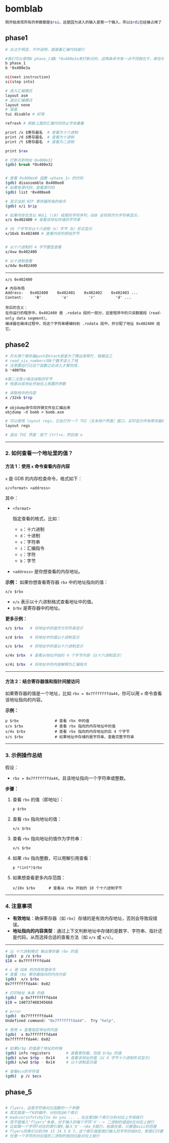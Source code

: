 # bomblab

```bash
刚开始发现所有的参数都是$rsi，这是因为读入的输入是第一个输入，所以$rdi已经被占用了
```



##  phase1

```bash
# 太过于明显，不作说明，直接看汇编代码就行

#我们可以使用b phase_1或b *0x400e3a来打断点的，这两条命令有一点不同就在于，断在地址会停在地址 上也就是call指令的位置，断在函数名，会进入函数中，相当于再进行了一次si操作
b phase_1
b *0x400e3a

ni(next instruction)
si(step into)

# 进入汇编模式
layout asm 
# 退出汇编模式
layout none 
# 或者
tui disable # 好用

refresh # 刷新上面的汇编代码防止字体重叠

print /x $寄存器名  # 查看为十六进制
print /d $寄存器名  # 查看为十进制
print /t $寄存器名  # 查看为二进制

print $rax
```

```bash
# 打断点到地址 0x400e32
(gdb) break *0x400e32


# 查看 0x400ee0 函数 <phase_1> 的代码
(gdb) disassemble 0x400ee0
# 如果有源代码，查看源代码
(gdb) list *0x400ee0

# 显示当前 RIP 寄存器所指的指令
(gdb) x/i $rip
```



```bash
# 如果内存包含以 NULL (\0) 结尾的字符序列，GDB 会将其作为字符串显示。
x/s 0x402400 # 查看该地址存储的字符串

# 16 个字节并以十六进制（x）字节（b）形式显示
x/16xb 0x402400 # 查看内存的原始字节


# 以十六进制的 4 字节整型查看
x/4xw 0x402400

# 以十进制查看
x/4dw 0x402400
```

---

```
x/s 0x402400
```

```css
# 内存布局
Address:   0x402400    0x402401    0x402402    0x402403 ...
Content:     'B'         'o'         'r'         'd' ...
```

```
背后的含义：
在你运行的程序中，0x402400 是 .rodata 段的一部分，这是程序中的只读数据段（read-only data segment）。
编译器在编译过程中，将这个字符串硬编码到 .rodata 段中，并分配了地址 0x402400 给它。
```

## phase2

```bash
# 开头两个寄存器push到stack就是为了腾出来帮忙，做搬运工
# read_six_numbers将6个数字读入了栈
# 注意要运行过这个函数之后读入才算完成，
b *400f0a

#第二注意小端法读取四字节
# 栈是从低地址开始往上放置的参数
```



```bash
# 读取栈中的内容
x /32xb $rsp
```

```
# objdump命令将炸弹文件反汇编出来
objdump -d bomb > bomb.asm 
```

```bash
# 可以使用 layout regs，它会打开一个 TUI（文本用户界面）窗口，实时显示所有寄存器的值
layout regs

# 退出 TUI 界面：按下 Ctrl+x，然后按 o
```



------

### **2. 如何查看一个地址里的值？**

#### 方法 1：使用 `x` 命令查看内存内容

`x` 是 GDB 的内存检查命令，格式如下：

```gdb
x/<format> <address>
```

其中：

- ```
  <format>
  ```

   指定查看的格式，比如：

  - `x`：十六进制
  - `d`：十进制
  - `s`：字符串
  - `i`：汇编指令
  - `c`：字符
  - `b`：字节

- `<address>` 是你想查看的内存地址。

**示例：** 如果你想查看寄存器 `rbx` 中的地址指向的值：

```gdb
x/x $rbx
```

- `x/x` 表示以十六进制格式查看地址中的值。
- `$rbx` 是寄存器中的地址。

**更多示例：**

```bash
x/s $rbx   # 将地址中的值作为字符串显示

x/d $rbx   # 将地址中的值以十进制显示

x/x $rbx   # 将地址中的值以十六进制显示

x/4x $rbx  # 查看从地址开始的 4 个字节内容（以十六进制显示）

x/4i $rbx  # 将地址中的内容解释为汇编指令
```

------

#### 方法 2：结合寄存器值和指针间接访问

如果寄存器的值是一个地址，比如 `rbx = 0x7fffffffda44`，你可以用 `x` 命令查看该地址指向的内容。

**示例：**

```gdb
p $rbx                # 查看 rbx 中的值
x/x $rbx              # 查看 rbx 指向的内存地址中的值
x/4x $rbx             # 查看 rbx 指向的内存地址的后 4 个字节
x/s $rbx              # 如果地址中存储的是字符串，查看完整字符串
```

------

### **3. 示例操作总结**

假设：

- `rbx = 0x7fffffffda44`，且该地址指向一个字符串或整数。

**步骤：**

1. 查看 `rbx` 的值（即地址）：

   ```gdb
   p $rbx
   ```

2. 查看 `rbx` 指向地址的值：

   ```gdb
   x/x $rbx
   ```

3. 查看 `rbx` 指向地址的值作为字符串：

   ```gdb
   x/s $rbx
   ```

4. 如果 `rbx` 指向整数，可以用解引用查看：

   ```gdb
   p *(int*)$rbx
   ```

5. 如果想查看更多内存范围：

   ```gdb
   x/10x $rbx      # 查看从 rbx 开始的 10 个十六进制字节
   ```

------

### **4. 注意事项**

- **有效地址**：确保寄存器（如 `rbx`）存储的是有效内存地址，否则会导致段错误。
- **地址指向的内容类型**：通过上下文判断地址中存储的是数字、字符串、指针还是代码，从而选择合适的查看方法（如 `x/x` 或 `x/s`）。



----



```bash
# 以 十六进制格式 输出寄存器 rbx 的值
(gdb)  p /x $rbx
$18 = 0x7fffffffda44

# x 是 GDB 的内存检查命令
# 查看 rbx 寄存器指向的内存内容
(gdb)  x/x $rbx
0x7fffffffda44: 0x02

# 打印地址 本身 的值
(gdb)  p 0x7fffffffda44
$19 = 140737488345668

# error 
(gdb)  0x7fffffffda44
Undefined command: "0x7fffffffda44".  Try "help".

# 使用 x 查看指定地址的内容
(gdb)  x 0x7fffffffda44
0x7fffffffda44: 0x02
```

```bash
# 如果$rbp 的值是个地址的时候
(gdb) info registers       # 查看寄存器，包括 $rbp 的值
(gdb) x/wx $rbp - 0x14     # 查看该地址的值（以 4 字节十六进制形式显示）
(gdb) x/wd $rbp - 0x14     # 以十进制显示值

# 查看ecx的字符值
(gdb)  p /c $ecx 

```

## phase_5

```bash

# flyers，这是字符串对比函数的一个参数
# 其实就是一个6的循环，分别找出6个索引
# maduiersnfotvbylSo do you ... ，在这里找6个索引分别对应上字母就行
# 而不是输入"flyers"本身，对于输入的每个字符'X'--> 二进制的值低4位对应上就行
# 比如第一个字符f对应的索引是9,输入'X'-->0x_9就行，前面任意，只要是asii的范围
# flyers的索引分别为9 15 14 5 6 7。这个索引就是我们输入的字符的低4位，那我们只要找到低4位分别是以上数值的字符就可以
# 任意一个字符的对应值的二进制的低四位能对应上就行
```

